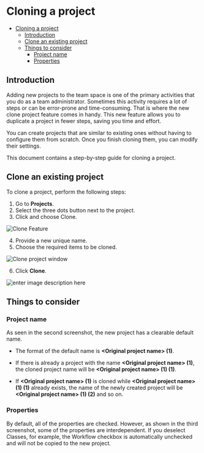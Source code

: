 # Cloning a project
- [Cloning a project](#cloning-a-project)
  - [Introduction](#introduction)
  - [Clone an existing project](#clone-an-existing-project)
  - [Things to consider](#things-to-consider)
    - [Project name](#project-name)
    - [Properties](#properties)

## Introduction
 
Adding new projects to the team space is one of the primary activities that you do as a team administrator. Sometimes this activity requires a lot of steps or can be error-prone and time-consuming. That is where the new clone project feature comes in handy. This new feature allows you to duplicate a project in fewer steps, saving you time and effort.
 
You can create projects that are similar to existing ones without having to configure them from scratch. Once you finish cloning them, you can modify their settings.
 
This document contains a step-by-step guide for cloning a project.

## Clone an existing project

To clone a project, perform the following steps:

1. Go to **Projects**.
2. Select the three dots button next to the project.
3. Click and choose Clone.

![Clone Feature](https://user-images.githubusercontent.com/10261553/207786005-4f7c0b08-a834-470e-b008-32d462c8b272.png)

4. Provide a new unique name.
5. Choose the required items to be cloned.

![Clone project window](https://user-images.githubusercontent.com/10261553/207795125-7c978e0b-cf36-49a7-9810-b43535d4f381.png)


6. Click **Clone**.

![enter image description here](https://user-images.githubusercontent.com/10261553/207838145-3e79c971-2c8e-4d73-a45e-1ceda3ad2533.png)


## Things to consider


### Project name
As seen in the second screenshot, the new project has a clearable default name.

- The format of the default name is **\<Original project name\> (1)**. 

- If there is already a project with the name **\<Original project
name\> (1)**, the cloned project name will be **\<Original project name\> (1) (1)**. 

- If **\<Original project name\> (1)** is cloned while **\<Original project name\> (1) (1)** already exists, the name of the newly created project will be **\<Original project name\> (1) (2)** and so on.

### Properties

By default, all of the properties are checked. However, as shown in the third screenshot, some of the properties are interdependent. If you deselect Classes, for example, the Workflow checkbox is automatically unchecked and will not be copied to the new project.